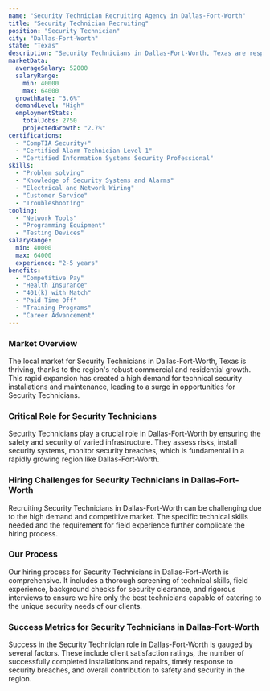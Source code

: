 ```yaml
---
name: "Security Technician Recruiting Agency in Dallas-Fort-Worth"
title: "Security Technician Recruiting"
position: "Security Technician"
city: "Dallas-Fort-Worth"
state: "Texas"
description: "Security Technicians in Dallas-Fort-Worth, Texas are responsible for installing, maintaining and troubleshooting security systems and technologies."
marketData:
  averageSalary: 52000
  salaryRange:
    min: 40000
    max: 64000
  growthRate: "3.6%"
  demandLevel: "High"
  employmentStats:
    totalJobs: 2750
    projectedGrowth: "2.7%"
certifications:
  - "CompTIA Security+"
  - "Certified Alarm Technician Level 1"
  - "Certified Information Systems Security Professional"
skills:
  - "Problem solving"
  - "Knowledge of Security Systems and Alarms"
  - "Electrical and Network Wiring"
  - "Customer Service"
  - "Troubleshooting"
tooling:
  - "Network Tools"
  - "Programming Equipment"
  - "Testing Devices"
salaryRange:
  min: 40000
  max: 64000
  experience: "2-5 years"
benefits:
  - "Competitive Pay"
  - "Health Insurance"
  - "401(k) with Match"
  - "Paid Time Off"
  - "Training Programs"
  - "Career Advancement"
---
```


### Market Overview
The local market for Security Technicians in Dallas-Fort-Worth, Texas is thriving, thanks to the region's robust commercial and residential growth. This rapid expansion has created a high demand for technical security installations and maintenance, leading to a surge in opportunities for Security Technicians.

### Critical Role for Security Technicians
Security Technicians play a crucial role in Dallas-Fort-Worth by ensuring the safety and security of varied infrastructure. They assess risks, install security systems, monitor security breaches, which is fundamental in a rapidly growing region like Dallas-Fort-Worth.

### Hiring Challenges for Security Technicians in Dallas-Fort-Worth
Recruiting Security Technicians in Dallas-Fort-Worth can be challenging due to the high demand and competitive market. The specific technical skills needed and the requirement for field experience further complicate the hiring process.

### Our Process
Our hiring process for Security Technicians in Dallas-Fort-Worth is comprehensive. It includes a thorough screening of technical skills, field experience, background checks for security clearance, and rigorous interviews to ensure we hire only the best technicians capable of catering to the unique security needs of our clients.

### Success Metrics for Security Technicians in Dallas-Fort-Worth
Success in the Security Technician role in Dallas-Fort-Worth is gauged by several factors. These include client satisfaction ratings, the number of successfully completed installations and repairs, timely response to security breaches, and overall contribution to safety and security in the region.